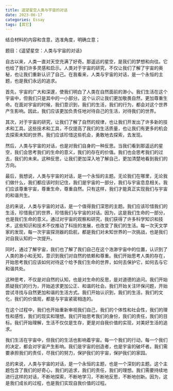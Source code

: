 ```yaml
---
title: 遥望星空人类与宇宙的对话
date: 2023-06-17
categories: Essay
tags: [其它]
---
```


结合材料的内容和含意，选准角度，明确立意；

题目：《遥望星空：人类与宇宙的对话》

自古以来，人类一直对天空充满了好奇。那遥远的星空，是我们的梦想和向往。它也给了我们许多灵感和启示。人类对于宇宙的研究，不仅让我们了解了宇宙的奥秘，也让我们重新认识了自己。在我看来，人类与宇宙的对话，是一个永恒的主题，也是我们永远的追求。

首先，宇宙的广大和深邃，使我们明白了人类在自然面前的渺小。我们生活在这个宇宙中，但我们只是其中的一小部分。这个认识让我们更加敬畏自然，更加尊重生命。在面对宇宙的时候，我们意识到，我们的生活，我们的行为，都会对这个世界产生影响。因此，我们应该更加负责任地对待自己的生活，对待我们的世界。

其次，对于宇宙的研究，让我们了解了自然的规律，也让我们开发出了许多新的技术和工具。这些技术和工具，不仅提高了我们的生活质量，也让我们有更多的机会去探索未知的世界。我们应该珍惜这些机会，勇敢地去探索，去发现。

然后，人类与宇宙的对话，也是对我们自身的一种反思。当我们看到那遥远的星空，我们会思考我们的生命的意义，我们的存在的价值。我们也会思考我们的过去，我们的未来。这种反思，让我们更加深入地了解自己，更加清楚地看到我们的方向。

最后，我想说，人类与宇宙的对话，是一个永恒的主题。无论我们在哪里，无论我们做什么，我们都应该时刻记住，我们是宇宙的一部分，我们与宇宙息息相关。我们应该尊重宇宙，尊重生命，尊重自然。只有这样，我们才能真正实现我们与宇宙的和谐共生。

总的来说，人类与宇宙的对话，是一个值得我们深思的主题。我们应该珍惜我们的生活，珍惜我们的世界，珍惜我们与宇宙的对话。因为，这是我们生命的一部分，也是我们生命的意义。通过对宇宙的观察和研究，我们获得了许多科学知识和技术，这些知识和技术不仅推动了科技的发展，也改变了我们的生活。每一次天文学家的发现，每一次宇宙探测器的启航，都是我们对未知世界的一次挑战，也是我们对自我认知的一次提升。

同时，通过了解宇宙，我们也了解了我们自己在这个浩渺宇宙中的位置，认识到了人类的渺小和无知，意识到我们对自然的依赖和尊重。我们开始思考人类的存在，开始思考我们应该如何对待这个给予我们生命的世界，如何去保护它，如何去与它和谐共处。

这种思考，不仅是对自然的认知，也是对生命的反思，是对道德的追问。我们开始质疑我们的行为，开始追求更加公正、和谐的社会。我们开始关注环保问题，开始尝试寻找与自然更加和谐的生活方式。我们开始认识到，我们的生活，我们的文化，我们的价值观，都是与宇宙紧密相连的。

在这个过程中，我们也开始重新审视我们自己，我们的个体性和社会性，我们的理性和感性，我们的现实和理想。我们开始思考我们的身份，我们的责任，我们的目标。我们开始理解，生活不仅仅是生存，更是对自我价值的实现，对美好生活的追求。

我们生活在宇宙中，但我们的生活也影响着宇宙。每一个我们的行动，每一个我们的决定，都会对宇宙产生影响。我们是宇宙的创造者，也是宇宙的破坏者。我们需要承担我们的责任，尽我们的努力，保护我们的宇宙，保护我们的家园。

总的来说，人类与宇宙的对话，是一个永恒的主题，也是一个深刻的主题。这个主题包含了我们的好奇心，我们的追求，我们的责任，我们的理想。我们需要持续地进行这样的对话，不断地探索，不断地学习，不断地反思，不断地创新。因为，这是我们成长的过程，也是我们实现自我价值的过程。